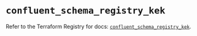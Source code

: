 # `confluent_schema_registry_kek`

Refer to the Terraform Registry for docs: [`confluent_schema_registry_kek`](https://registry.terraform.io/providers/confluentinc/confluent/2.10.0/docs/resources/schema_registry_kek).
